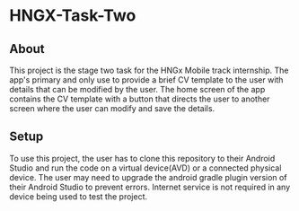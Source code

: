 # HNGX-Task-Two
## About
This project is the stage two task for the HNGx Mobile track internship.
The app's primary and only use to provide a brief CV template to the user with details that can be modified by the user. The home screen of the app contains the CV template with a button that directs the user to another screen
where the user can modify and save the details.

## Setup
To use this project, the user has to clone this repository to their Android Studio and run the code on a virtual device(AVD) or a connected physical device.
The user may need to upgrade the android gradle plugin version of their Android Studio to prevent errors. Internet service is not required in any device being used to test the project.
